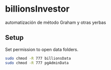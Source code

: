 # billionsInvestor
automatización de método Graham y otras yerbas

## Setup

Set permission to open data folders.

```bash
sudo chmod -R 777 billionsData
sudo chmod -R 777 pgAdminData
```
